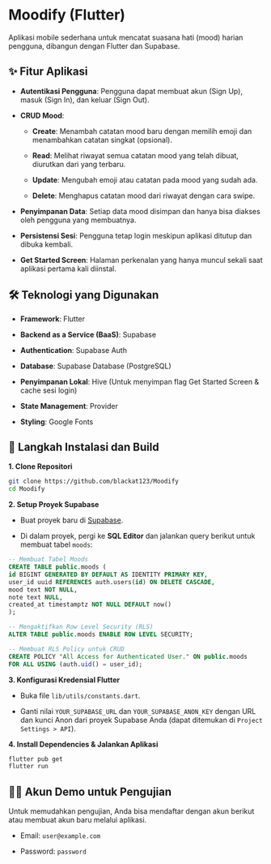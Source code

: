 # Moodify (Flutter)
Aplikasi mobile sederhana untuk mencatat suasana hati (mood) harian pengguna, dibangun dengan Flutter dan Supabase.

## ✨ Fitur Aplikasi
- **Autentikasi Pengguna**: Pengguna dapat membuat akun (Sign Up), masuk (Sign In), dan keluar (Sign Out).

- **CRUD Mood**:

  - **Create**: Menambah catatan mood baru dengan memilih emoji dan menambahkan catatan singkat (opsional).

  - **Read**: Melihat riwayat semua catatan mood yang telah dibuat, diurutkan dari yang terbaru.

  - **Update**: Mengubah emoji atau catatan pada mood yang sudah ada.

  - **Delete**: Menghapus catatan mood dari riwayat dengan cara swipe.

- **Penyimpanan Data**: Setiap data mood disimpan dan hanya bisa diakses oleh pengguna yang membuatnya.

- **Persistensi Sesi**: Pengguna tetap login meskipun aplikasi ditutup dan dibuka kembali.

- **Get Started Screen**: Halaman perkenalan yang hanya muncul sekali saat aplikasi pertama kali diinstal.

## 🛠️ Teknologi yang Digunakan
- **Framework**: Flutter

- **Backend as a Service (BaaS)**: Supabase

- **Authentication**: Supabase Auth

- **Database**: Supabase Database (PostgreSQL)

- **Penyimpanan Lokal**: Hive (Untuk menyimpan flag Get Started Screen & cache sesi login)

- **State Management**: Provider

- **Styling**: Google Fonts

## 🚀 Langkah Instalasi dan Build
**1.  Clone Repositori**

```bash
git clone https://github.com/blackat123/Moodify
cd Moodify
```

**2.  Setup Proyek Supabase**

- Buat proyek baru di [Supabase](https://supabase.com/).

- Di dalam proyek, pergi ke **SQL Editor** dan jalankan query berikut untuk membuat tabel `moods`:

```sql
-- Membuat Tabel Moods
CREATE TABLE public.moods (
id BIGINT GENERATED BY DEFAULT AS IDENTITY PRIMARY KEY,
user_id uuid REFERENCES auth.users(id) ON DELETE CASCADE,
mood text NOT NULL,
note text NULL,
created_at timestamptz NOT NULL DEFAULT now()
);

-- Mengaktifkan Row Level Security (RLS)
ALTER TABLE public.moods ENABLE ROW LEVEL SECURITY;

-- Membuat RLS Policy untuk CRUD
CREATE POLICY "All Access for Authenticated User." ON public.moods
FOR ALL USING (auth.uid() = user_id);
```

**3.  Konfigurasi Kredensial Flutter**

- Buka file `lib/utils/constants.dart`.

- Ganti nilai `YOUR_SUPABASE_URL` dan `YOUR_SUPABASE_ANON_KEY` dengan URL dan kunci Anon dari proyek Supabase Anda (dapat ditemukan di `Project Settings > API`).

**4.  Install Dependencies & Jalankan Aplikasi**

```bash
flutter pub get
flutter run
```

## 🧑‍💻 Akun Demo untuk Pengujian
Untuk memudahkan pengujian, Anda bisa mendaftar dengan akun berikut atau membuat akun baru melalui aplikasi.

- Email: `user@example.com`

- Password: `password`

